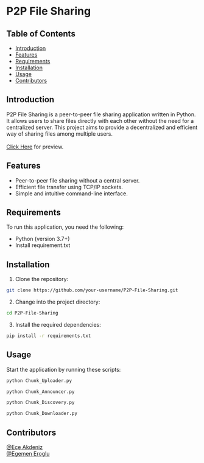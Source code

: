 # P2P File Sharing

## Table of Contents

- [Introduction](#introduction)
- [Features](#features)
- [Requirements](#requirements)
- [Installation](#installation)
- [Usage](#usage)
- [Contributors](#contributors)

## Introduction
P2P File Sharing is a peer-to-peer file sharing application written in Python. It allows users to share files directly with each other without the need for a centralized server. This project aims to provide a decentralized and efficient way of sharing files among multiple users. <br>
<br>
[Click Here](https://github.com/erogluegemen/P2P-File-Sharing/tree/main/readme_images) for preview.
## Features
- Peer-to-peer file sharing without a central server.
- Efficient file transfer using TCP/IP sockets.
- Simple and intuitive command-line interface.

## Requirements
To run this application, you need the following:

- Python (version 3.7+)
- Install requirement.txt

## Installation
1. Clone the repository:

```bash
git clone https://github.com/your-username/P2P-File-Sharing.git
```

2. Change into the project directory:
```bash
cd P2P-File-Sharing
```
3. Install the required dependencies:
```bash
pip install -r requirements.txt
```

## Usage
Start the application by running these scripts:
```python
python Chunk_Uploader.py
```
```python
python Chunk_Announcer.py
```
```python
python Chunk_Discovery.py
```
```python
python Chunk_Downloader.py
```

## Contributors
[@Ece Akdeniz](https://github.com/ece-akdeniz) <br>
[@Egemen Eroglu](https://github.com/erogluegemen)
